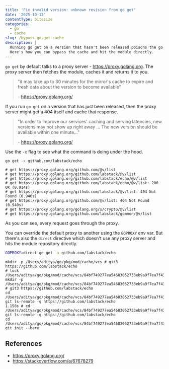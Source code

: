 ```yaml
---
title: 'Fix invalid version: unknown revision from go get'
date: '2025-10-13'
contentType: bitesize
categories:
  - go
  - cache
slug: /bypass-go-get-cache
description: |
  Running go get on a version that hasn't been released poisons the go proxy cache.
  Here's how you can bypass the cache and hit the module directly.
---
```


`go get` by default talks to a proxy server - https://proxy.golang.org.
The proxy server then fetches the module, caches it and returns it to you.

> "it may take up to 30 minutes for the mirror's cache to expire and fresh data about the version to become available"
>
> \- https://proxy.golang.org/

If you run `go get` on a version that has just been released, then the proxy server might get a 404 itself and cache that response.

> "In order to improve our services' caching and serving latencies, new versions may not show up right away ...
> The new version should be available within one minute..."
>
> \- https://proxy.golang.org/

Use the `-x` flag to see what the command is doing under the hood.

```sh
go get -x github.com/labstack/echo
```

```output
# get https://proxy.golang.org/github.com/@v/list
# get https://proxy.golang.org/github.com/labstack/@v/list
# get https://proxy.golang.org/github.com/labstack/echo/@v/list
# get https://proxy.golang.org/github.com/labstack/echo/@v/list: 200 OK (0.914s)
# get https://proxy.golang.org/github.com/labstack/@v/list: 404 Not Found (0.940s)
# get https://proxy.golang.org/github.com/@v/list: 404 Not Found (0.940s)
# get https://proxy.golang.org/golang.org/x/crypto/@v/list
# get https://proxy.golang.org/github.com/labstack/gommon/@v/list
```

As you can see, every request goes through the proxy.

You can override the default proxy to another using the `GOPROXY` env var.
But there's also the `direct` directive which doesn't use any proxy server and hits the module repository directly.

```sh
GOPROXY=direct go get -x github.com/labstack/echo
```

```output
mkdir -p /Users/aditya/go/pkg/mod/cache/vcs # git3 https://github.com/labstack/echo
# lock /Users/aditya/go/pkg/mod/cache/vcs/84bf749277ea54683052733eb9a9f7ea7f43e18090bed6ec5b8281cdee0a1f11.lock
mkdir -p /Users/aditya/go/pkg/mod/cache/vcs/84bf749277ea54683052733eb9a9f7ea7f43e18090bed6ec5b8281cdee0a1f11 # git3 https://github.com/labstack/echo
cd /Users/aditya/go/pkg/mod/cache/vcs/84bf749277ea54683052733eb9a9f7ea7f43e18090bed6ec5b8281cdee0a1f11; git ls-remote -q https://github.com/labstack/echo
1.158s # cd /Users/aditya/go/pkg/mod/cache/vcs/84bf749277ea54683052733eb9a9f7ea7f43e18090bed6ec5b8281cdee0a1f11; git ls-remote -q https://github.com/labstack/echo
cd /Users/aditya/go/pkg/mod/cache/vcs/84bf749277ea54683052733eb9a9f7ea7f43e18090bed6ec5b8281cdee0a1f11; git init --bare
```

## References

- https://proxy.golang.org/
- https://stackoverflow.com/a/67678279
